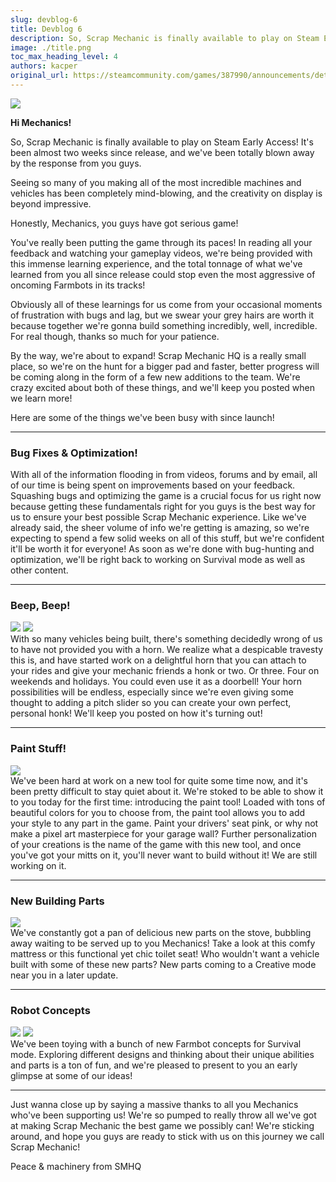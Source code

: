 ```yaml
---
slug: devblog-6
title: Devblog 6
description: So, Scrap Mechanic is finally available to play on Steam Early Access! It's been almost two weeks since release, and we've been totally blown away by the response from you guys!
image: ./title.png
toc_max_heading_level: 4
authors: kacper
original_url: https://steamcommunity.com/games/387990/announcements/detail/85934728296029189
---
```


<head>
    <meta name="twitter:card" content="summary_large_image" />
</head>

![](./title.png)

**Hi Mechanics!**

So, Scrap Mechanic is finally available to play on Steam Early Access! It's been
almost two weeks since release, and we've been totally blown away by the
response from you guys.

<!--truncate-->

Seeing so many of you making all of the most incredible machines and vehicles
has been completely mind-blowing, and the creativity on display is beyond
impressive.

Honestly, Mechanics, you guys have got serious game!

You've really been putting the game through its paces! In reading all your
feedback and watching your gameplay videos, we're being provided with this
immense learning experience, and the total tonnage of what we've learned from
you all since release could stop even the most aggressive of oncoming Farmbots
in its tracks!

Obviously all of these learnings for us come from your occasional moments of
frustration with bugs and lag, but we swear your grey hairs are worth it because
together we're gonna build something incredibly, well, incredible. For real
though, thanks so much for your patience.

By the way, we're about to expand! Scrap Mechanic HQ is a really small place, so
we're on the hunt for a bigger pad and faster, better progress will be coming
along in the form of a few new additions to the team. We're crazy excited about
both of these things, and we'll keep you posted when we learn more!

Here are some of the things we've been busy with since launch!

---

### Bug Fixes & Optimization!

With all of the information flooding in from videos, forums and by email, all of
our time is being spent on improvements based on your feedback. Squashing bugs
and optimizing the game is a crucial focus for us right now because getting
these fundamentals right for you guys is the best way for us to ensure your best
possible Scrap Mechanic experience. Like we've already said, the sheer volume of
info we're getting is amazing, so we're expecting to spend a few solid weeks on
all of this stuff, but we're confident it'll be worth it for everyone! As soon
as we're done with bug-hunting and optimization, we'll be right back to working
on Survival mode as well as other content.

---

### Beep, Beep!

![](./horn.png) ![](./horn2.png) <br/> With so many vehicles being built,
there's something decidedly wrong of us to have not provided you with a horn. We
realize what a despicable travesty this is, and have started work on a
delightful horn that you can attach to your rides and give your mechanic friends
a honk or two. Or three. Four on weekends and holidays. You could even use it as
a doorbell! Your horn possibilities will be endless, especially since we're even
giving some thought to adding a pitch slider so you can create your own perfect,
personal honk! We'll keep you posted on how it's turning out!

---

### Paint Stuff!

![](./paint-tool.png) <br/> We've been hard at work on a new tool for quite some
time now, and it's been pretty difficult to stay quiet about it. We're stoked to
be able to show it to you today for the first time: introducing the paint tool!
Loaded with tons of beautiful colors for you to choose from, the paint tool
allows you to add your style to any part in the game. Paint your drivers' seat
pink, or why not make a pixel art masterpiece for your garage wall? Further
personalization of your creations is the name of the game with this new tool,
and once you've got your mitts on it, you'll never want to build without it! We
are still working on it.

---

### New Building Parts

![](./new-props.png) <br/> We've constantly got a pan of delicious new parts on
the stove, bubbling away waiting to be served up to you Mechanics! Take a look
at this comfy mattress or this functional yet chic toilet seat! Who wouldn't
want a vehicle built with some of these new parts? New parts coming to a
Creative mode near you in a later update.

---

### Robot Concepts

![](./robot1.png) ![](./robot2.png) <br/> We've been toying with a bunch of new
Farmbot concepts for Survival mode. Exploring different designs and thinking
about their unique abilities and parts is a ton of fun, and we're pleased to
present to you an early glimpse at some of our ideas!

---

Just wanna close up by saying a massive thanks to all you Mechanics who've been
supporting us! We're so pumped to really throw all we've got at making Scrap
Mechanic the best game we possibly can! We're sticking around, and hope you guys
are ready to stick with us on this journey we call Scrap Mechanic!

Peace & machinery from SMHQ
